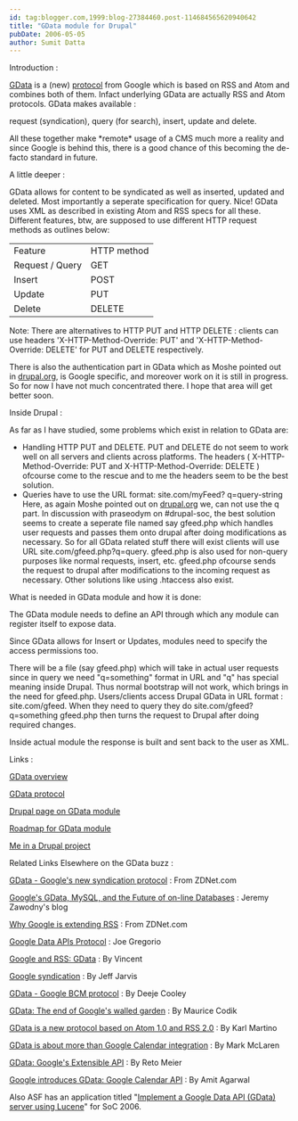 ```yaml
---
id: tag:blogger.com,1999:blog-27384460.post-114684565620940642
title: "GData module for Drupal"
pubDate: 2006-05-05
author: Sumit Datta
---
```


Introduction :  

[GData](http://code.google.com/apis/gdata/overview.html) is a
(new) [protocol](http://code.google.com/apis/gdata/protocol.html)
from Google which is based on RSS and Atom and combines both of them. Infact
underlying GData are actually RSS and Atom protocols. GData makes available :  

request (syndication), query (for search), insert, update and delete.  

All these together make \*remote\* usage of a CMS much more a reality and since
Google is behind this, there is a good chance of this becoming the de-facto standard in future.  

A little deeper :  

GData allows for content to be syndicated as well as inserted, updated and deleted.
Most importantly a seperate specification for query. Nice! GData uses XML as
described in existing Atom and RSS specs for all these. Different features, btw,
are supposed to use different HTTP request methods as outlines below:  

|  |  |
| --- | --- |
| Feature | HTTP method |
| Request / Query | GET |
| Insert | POST |
| Update | PUT |
| Delete | DELETE |

Note: 
There are alternatives to HTTP PUT
and HTTP DELETE : clients can use headers
'X-HTTP-Method-Override: PUT' and 'X-HTTP-Method-Override: DELETE' for PUT and DELETE respectively.  

There is also the authentication part in GData which as Moshe pointed out in
[drupal.org](http://drupal.org/node/60490), is Google specific, and
moreover work on it is still in progress. So for now I have not much concentrated
there. I hope that area will get better soon.  

Inside Drupal :  

As far as I have studied, some problems which exist in relation to GData are:
* Handling HTTP PUT and DELETE. PUT and
DELETE do not seem to work well on all servers and clients across platforms.
The headers ( X-HTTP-Method-Override: PUT and X-HTTP-Method-Override: DELETE )
ofcourse come to the rescue and to me the headers seem to be the best solution.
* Queries have to use the URL format: site.com/myFeed?
q=query-string Here, as again Moshe
pointed out on [drupal.org](http://drupal.org/node/60490) we, can
not use the q part. In discussion with
praseodym on
#drupal-soc, the best solution seems
to create a seperate file named say gfeed.php which handles user requests
and passes them onto drupal after doing modifications as necessary. So for
all GData related stuff there will exist clients will use URL site.com/gfeed.php?q=query.
gfeed.php is also used for non-query purposes like normal requests, insert,
etc. gfeed.php ofcourse sends the request to drupal after modifications
to the incoming request as necessary. Other solutions like using .htaccess also exist.

What is needed in GData module and how it is done:  

The GData module needs to define an API through which any module can register itself to expose data.  

Since GData allows for Insert or Updates, modules need to specify the access permissions too.  

There will be a file (say gfeed.php) which will take in actual user requests since in query
we need "q=something" format in URL and "q" has special meaning inside Drupal.
Thus normal bootstrap will not work, which brings in the need for gfeed.php.
Users/clients access Drupal GData in URL format : site.com/gfeed. When they
need to query they do site.com/gfeed?q=something gfeed.php then turns the request
to Drupal after doing required changes.  

Inside actual module the response is built and sent back to the user as XML.  

Links :  

[GData overview](http://code.google.com/apis/gdata/overview.html)  

[GData protocol](http://code.google.com/apis/gdata/protocol.html)  

[Drupal page on GData module](http://drupal.org/node/60490)  

[Roadmap for GData module](http://brainlessphp.blogspot.com/2006/05/roadmap-for-gdata-module-work.html)  

[Me in a Drupal project](http://brainlessphp.blogspot.com/2006/05/me-in-drupal-project.html)  

Related Links Elsewhere on the GData buzz :  

[GData - Google's new syndication protocol](http://blogs.zdnet.com/web2explorer/?p=162) : From ZDNet.com  

[Google's GData, MySQL, and the Future of on-line Databases](http://jeremy.zawodny.com/blog/archives/006687.html) : Jeremy Zawodny's blog  

[Why Google is extending RSS](http://blogs.zdnet.com/web2explorer/?p=165) : From ZDNet.com  

[Google Data APIs Protocol](http://bitworking.org/news/Google_Data_APIs_Protocol) : Joe Gregorio  

[Google and RSS: GData](http://afeedisborn.com/google-and-rss-gdata/) : By Vincent  

[Google syndication](http://www.buzzmachine.com/index.php/2006/04/21/google-syndication/) : By Jeff Jarvis  

[GData - Google BCM protocol](http://blog.deeje.tv/musings/2006/04/gdata_google_bc.html) : By Deeje Cooley  

 [GData: The end of Google's walled garden](http://blog.mauricecodik.com/2006/04/gdata-end-of-googles-walled-garden.html) : By Maurice Codik  

[GData is a new protocol based on Atom 1.0 and RSS 2.0](http://www.paradox1x.org/weblog/kmartino/archives/004528.shtml) : By Karl Martino  

[GData is about more than Google Calendar integration](http://cse-mjmcl.cse.bris.ac.uk/blog/2006/04/21/1145613127721.html) : By Mark McLaren  

 [GData: Google's Extensible API](http://radioactiveyak.blogspot.com/2006/04/gdata-googles-extensible-api.html) : By Reto Meier  

[Google introduces GData: Google Calendar API](http://labnol.blogspot.com/2006/04/google-introduces-gdata-google.html) : By Amit Agarwal  

Also ASF has an application titled "[Implement a Google Data API (GData) server using Lucene](http://wiki.apache.org/general/SummerOfCode2006#lucene-gdata-server)"
for SoC 2006.
